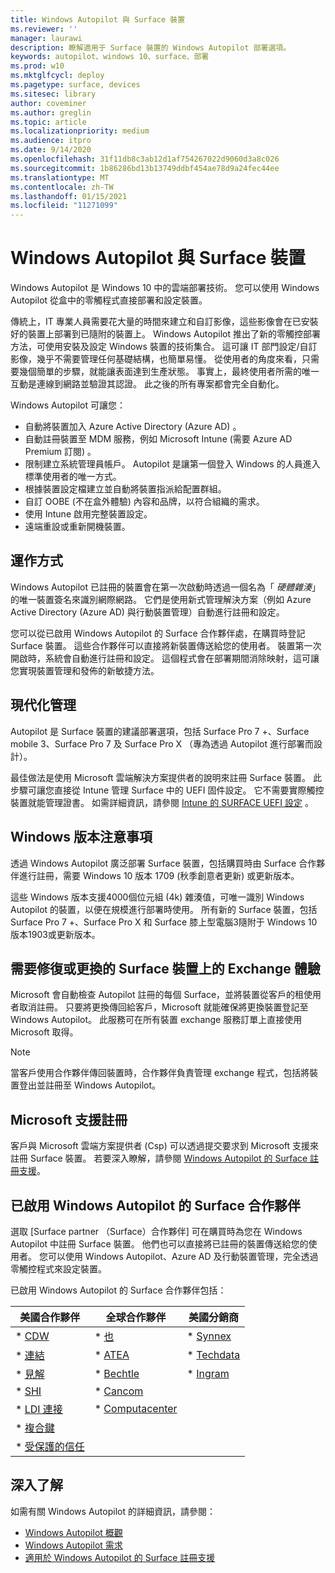 ```yaml
---
title: Windows Autopilot 與 Surface 裝置
ms.reviewer: ''
manager: laurawi
description: 瞭解適用于 Surface 裝置的 Windows Autopilot 部署選項。
keywords: autopilot、windows 10、surface、部署
ms.prod: w10
ms.mktglfcycl: deploy
ms.pagetype: surface, devices
ms.sitesec: library
author: coveminer
ms.author: greglin
ms.topic: article
ms.localizationpriority: medium
ms.audience: itpro
ms.date: 9/14/2020
ms.openlocfilehash: 31f11db8c3ab12d1af754267022d9060d3a8c026
ms.sourcegitcommit: 1b86286bd13b13749ddbf454ae78d9a24fec44ee
ms.translationtype: MT
ms.contentlocale: zh-TW
ms.lasthandoff: 01/15/2021
ms.locfileid: "11271099"
---
```

# Windows Autopilot 與 Surface 裝置

Windows Autopilot 是 Windows 10 中的雲端部署技術。 您可以使用 Windows Autopilot 從盒中的零觸程式直接部署和設定裝置。

傳統上，IT 專業人員需要花大量的時間來建立和自訂影像，這些影像會在已安裝好的裝置上部署到已隨附的裝置上。 Windows Autopilot 推出了新的零觸控部署方法，可使用安裝及設定 Windows 裝置的技術集合。 這可讓 IT 部門設定/自訂影像，幾乎不需要管理任何基礎結構，也簡單易懂。 從使用者的角度來看，只需要幾個簡單的步驟，就能讓表面達到生產狀態。 事實上，最終使用者所需的唯一互動是連線到網路並驗證其認證。 此之後的所有專案都會完全自動化。

Windows Autopilot 可讓您：

- 自動將裝置加入 Azure Active Directory (Azure AD) 。
- 自動註冊裝置至 MDM 服務，例如 Microsoft Intune (需要 Azure AD Premium 訂閱) 。
- 限制建立系統管理員帳戶。 Autopilot 是讓第一個登入 Windows 的人員進入標準使用者的唯一方式。
- 根據裝置設定檔建立並自動將裝置指派給配置群組。
- 自訂 OOBE (不在盒外體驗) 內容和品牌，以符合組織的需求。
- 使用 Intune 啟用完整裝置設定。
- 遠端重設或重新開機裝置。

##  <a name="how-it-works"></a>運作方式

Windows Autopilot 已註冊的裝置會在第一次啟動時透過一個名為「 *硬體雜湊*」的唯一裝置簽名來識別網際網路。 它們是使用新式管理解決方案（例如 Azure Active Directory (Azure AD) 與行動裝置管理）自動進行註冊和設定。

您可以從已啟用 Windows Autopilot 的 Surface 合作夥伴處，在購買時登記 Surface 裝置。 這些合作夥伴可以直接將新裝置傳送給您的使用者。 裝置第一次開啟時，系統會自動進行註冊和設定。 這個程式會在部署期間消除映射，這可讓您實現裝置管理和發佈的新敏捷方法。

##  <a name="modern-management"></a>現代化管理

Autopilot 是 Surface 裝置的建議部署選項，包括 Surface Pro 7 +、Surface mobile 3、Surface Pro 7 及 Surface Pro X （專為透過 Autopilot 進行部署而設計）。

 最佳做法是使用 Microsoft 雲端解決方案提供者的說明來註冊 Surface 裝置。 此步驟可讓您直接從 Intune 管理 Surface 中的 UEFI 固件設定。 它不需要實際觸控裝置就能管理證書。 如需詳細資訊，請參閱 [Intune 的 SURFACE UEFI 設定](surface-manage-dfci-guide.md) 。

##  <a name="windows-version-considerations"></a>Windows 版本注意事項

透過 Windows Autopilot 廣泛部署 Surface 裝置，包括購買時由 Surface 合作夥伴進行註冊，需要 Windows 10 版本 1709 (秋季創意者更新) 或更新版本。

這些 Windows 版本支援4000個位元組 (4k) 雜湊值，可唯一識別 Windows Autopilot 的裝置，以便在規模進行部署時使用。 所有新的 Surface 裝置，包括 Surface Pro 7 +、Surface Pro X 和 Surface 膝上型電腦3隨附于 Windows 10 版本1903或更新版本。

##  <a name="exchange-experience-on-surface-devices-in-need-of-repair-or-replacement"></a>需要修復或更換的 Surface 裝置上的 Exchange 體驗

Microsoft 會自動檢查 Autopilot 註冊的每個 Surface，並將裝置從客戶的租使用者取消註冊。  只要將更換傳回給客戶，Microsoft 就能確保將更換裝置登記至 Windows Autopilot。 此服務可在所有裝置 exchange 服務訂單上直接使用 Microsoft 取得。

> [!NOTE]
> 當客戶使用合作夥伴傳回裝置時，合作夥伴負責管理 exchange 程式，包括將裝置登出並註冊至 Windows Autopilot。

##  <a name="microsoft-support-registration"></a>Microsoft 支援註冊

客戶與 Microsoft 雲端方案提供者 (Csp) 可以透過提交要求到 Microsoft 支援來註冊 Surface 裝置。 若要深入瞭解，請參閱 [Windows Autopilot 的 Surface 註冊支援](surface-autopilot-registration-support.md)。

##  <a name="surface-partners-enabled-for-windows-autopilot"></a>已啟用 Windows Autopilot 的 Surface 合作夥伴

選取 [Surface partner （Surface）合作夥伴] 可在購買時為您在 Windows Autopilot 中註冊 Surface 裝置。 他們也可以直接將已註冊的裝置傳送給您的使用者。 您可以使用 Windows Autopilot、Azure AD 及行動裝置管理，完全透過零觸控程式來設定裝置。

已啟用 Windows Autopilot 的 Surface 合作夥伴包括：

| 美國合作夥伴 | 全球合作夥伴 | 美國分銷商 |
|--------------|---------------|-------------------|
| * [CDW](https://www.cdw.com/) | * [也](https://www.also.com/ec/cms5/de_1010/1010_anbieter/microsoft/windows-autopilot/index.jsp) | * [Synnex](https://www.synnexcorp.com/us/microsoft/surface-autopilot/)  |
| * [連結](https://www.connection.com/brand/microsoft/microsoft-surface)   | * [ATEA](https://www.atea.com/) | * [Techdata](https://www.techdata.com/)  |
| * [見解](https://www.insight.com/en_US/buy/partner/microsoft/surface/windows-autopilot.html)  | * [Bechtle](https://www.bechtle.com/marken/microsoft/microsoft-windows-autopilot) | * [Ingram](https://go.microsoft.com/fwlink/p/?LinkID=2128954)   |
| * [SHI](https://www.shi.com/Surface) | * [Cancom](https://www.cancom.de/) |    |
| * [LDI 連接](https://www.myldi.com/managed-it/)  | * [Computacenter](https://www.computacenter.com/uk) |    |
| * [複合鍵](https://www.functiononeit.com/#empower)  |   |  |
| * [受保護的信任](https://go.microsoft.com/fwlink/p/?LinkID=2129005) | | | 

##  <a name="learn-more"></a>深入了解

如需有關 Windows Autopilot 的詳細資訊，請參閱：
- [Windows Autopilot 概觀](https://docs.microsoft.com/windows/deployment/windows-autopilot/windows-10-autopilot)
- [Windows Autopilot 需求](https://docs.microsoft.com/windows/deployment/windows-autopilot/windows-autopilot-requirements)
- [適用於 Windows Autopilot 的 Surface 註冊支援](surface-autopilot-registration-support.md)